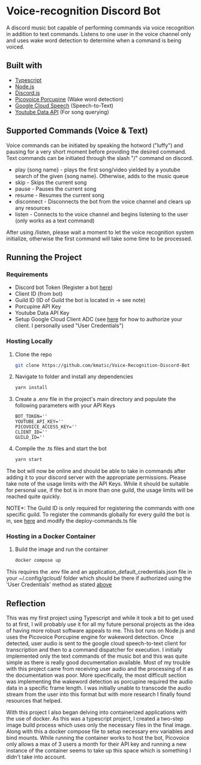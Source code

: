 # Voice-recognition Discord Bot

A discord music bot capable of performing commands via voice recognition in addition to text commands. Listens to one user in the voice channel only and uses wake word detection to determine when a command is being voiced.

## Built with

- [Typescript](https://www.typescriptlang.org/)
- [Node.js](https://nodejs.org/en/)
- [Discord.js](https://discord.js.org/#/)
- [Picovoice Porcupine](https://picovoice.ai/platform/porcupine/) (Wake word detection)
- [Google Cloud Speech](https://cloud.google.com/speech-to-text) (Speech-to-Text)
- [Youtube Data API](https://developers.google.com/youtube/v3/docs) (For song querying)

## Supported Commands (Voice & Text)

Voice commands can be initiated by speaking the hotword ("luffy") and pausing for a very short moment before providing the desired command. Text commands can be initiated through the slash "/" command on discord.

- play {song name} - plays the first song/video yielded by a youtube search of the given {song name}. Otherwise, adds to the music queue
- skip - Skips the current song
- pause - Pauses the current song
- resume - Resumes the current song
- disconnect - Disconnects the bot from the voice channel and clears up any resources
- listen - Connects to the voice channel and begins listening to the user (only works as a text command)

After using /listen, please wait a moment to let the voice recognition system initialize, otherwise the first command will take some time to be processed.

## Running the Project

### Requirements

- Discord bot Token (Register a bot [here](https://discord.com/developers/applications))
- Client ID (from bot)
- Guild ID (ID of Guild the bot is located in -> see note)
- Porcupine API Key
- Youtube Data API Key
- Setup Google Cloud Client ADC (see [here](https://cloud.google.com/docs/authentication/provide-credentials-adc) for how to authorize your client. I personally used "User Credentials")

### Hosting Locally

1. Clone the repo

    ```sh
    git clone https://github.com/kmatic/Voice-Recognition-Discord-Bot
    ```

2. Navigate to folder and install any dependencies

    ```sh
    yarn install
    ```

3. Create a .env file in the project's main directory and populate the following parameters with your API Keys

    ```text
    BOT_TOKEN=''
    YOUTUBE_API_KEY=''
    PICOVOICE_ACCESS_KEY=''
    CLIENT_ID=''
    GUILD_ID=''
    ```

4. Compile the .ts files and start the bot

    ```sh
    yarn start
    ```

The bot will now be online and should be able to take in commands after adding it to your discord server with the appropriate permissions. Please take note of the usage limits with the API Keys. While it should be suitable for personal use, if the bot is in more than one guild, the usage limits will be reached quite quickly.

NOTE*: The Guild ID is only required for registering the commands with one specific guild. To register the commands globally for every guild the bot is in, see [here](https://discordjs.guide/creating-your-bot/command-deployment.html#command-registration) and modify the deploy-commands.ts file

### Hosting in a Docker Container

1. Build the image and run the container

    ```sh
    docker compose up
    ```

This requires the .env file and an application_default_credentials.json file in your ~/.config/gcloud/ folder which should be there if authorized using the 'User Credentials' method as stated [above](https://cloud.google.com/docs/authentication/provide-credentials-adc)

## Reflection

This was my first project using Typescript and while it took a bit to get used to at first, I will probably use it for all my future personal projects as the idea of having more robust software appeals to me. This bot runs on Node.js and uses the Picovoice Porcupine engine for wakeword detection. Once detected, user audio is sent to the google cloud speech-to-text client for transcription and then to a command dispatcher for execution. I initially implemented only the text commands of the music bot and this was quite simple as there is really good documentation available. Most of my trouble with this project came from receiving user audio and the processing of it as the documentation was poor. More specifically, the most difficult section was implementing the wakeword detection as porcupine required the audio data in a specific frame length. I was initially unable to transcode the audio stream from the user into this format but with more research I finally found resources that helped.

With this project I also began delving into containerized applications with the use of docker. As this was a typescript project, I created a two-step image build process which uses only the necessary files in the final image. Along with this a docker compose file to setup necessary env variables and bind mounts. While running the container works to host the bot, Picovoice only allows a max of 3 users a month for their API key and running a new instance of the container seems to take up this space which is something I didn't take into account.
